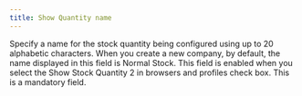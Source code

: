 ```yaml
---
title: Show Quantity name
---
```



Specify a name for the stock quantity being configured using up to 20  alphabetic characters. When you create a new company, by default, the  name displayed in this field is Normal Stock. This field is enabled when  you select the Show Stock Quantity 2 in browsers and profiles check box.  This is a mandatory field.
